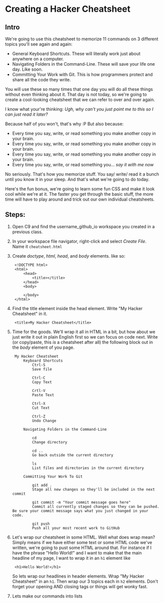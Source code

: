 # Creating a Hacker Cheatsheet

## Intro

We're going to use this cheatsheet to memorize 11 commands on 3 different topics you'll see again and again:
* General Keyboard Shortcuts. These will literally work just about anywhere on a computer.
* Navigating Folders in the Command-Line. These will save your life one day. Like soon.
* Committing Your Work with Git. This is how programmers protect and share all the code they write.

You will use these so many times that one day you will do all these things without even thinking about it. That day is not today, so we're going to create a cool-looking cheatsheet that we can refer to over and over again.

I know what your're thinking: *Ugh, why can't you just point me to this so I can just read it later?*

Because half of you won't, that's why :P But also because:  
* Every time you say, write, or read something you make another copy in your brain.
* Every time you say, write, or read something you make another copy in your brain.
* Every time you say, write, or read something you make another copy in your brain.
* Every time you say, write, or read something you... *say it with me now*

No seriously. That's how you memorize stuff. You say/ write/ read it a bunch until you know it in your sleep. And that's what we're going to do today.

Here's the fun bonus, we're going to learn some fun CSS and make it look cool while we're at it. The faster you get through the basic stuff, the more time will have to play around and trick out our own individual cheatsheets.

## Steps:

1. Open C9 and find the username_github_io workspace you created in a previous class.

1. In your workspace file navigator, right-click and select *Create File*. Name it <code>cheatsheet.html</code>

1. Create *doctype*, *html*, *head*, and *body* elements. like so:

        <!DOCTYPE html>
        <html>
            <head>
                <title></title>
            </head>
            <body>

            </body>
        </html>

1. Find the title element inside the head element. Write "My Hacker Cheatsheet" in it.

        <title>My Hacker Cheatsheet</title>

1. Time for the goods. We'll wrap it all in HTML in a bit, but how about we just write it out in plain English first so we can focus on code next. Write (or copy/paste, this *is* a cheatsheet after all) the following block out in the *body* element of you page.

        My Hacker Cheatsheet
            Keyboard Shortcuts
                Ctrl-S
                Save file

                Ctrl-C
                Copy Text

                Crtl-V
                Paste Text

                Ctrl-X
                Cut Text

                Ctrl-Z
                Undo Change

            Navigating Folders in the Command-Line

                cd
                Change directory

                cd ..
                Go back outside the current directory

                ls
                List files and directories in the current directory

            Committing Your Work To Git

                git add .
                Stage all new changes so they'll be included in the next commit

                git commit -m "Your commit message goes here"
                Commit all currently staged changes so they can be pushed. Be sure your commit message says what you just changed in your code.

                git push
                Push all your most recent work to GitHub

1. Let's wrap our cheatsheet in some HTML. Well what does wrap mean? Simply means if we have either some text or some HTML code we've written, we're going to pust some HTML around that. For instance if I have the phrase "Hello World!" and I want to make that the main headline of my page, I want to wrap it in an <code>h1</code> element like

        <h1>Hello World!</h1>

    So lets wrap our headlines in header elements. Wrap "My Hacker Cheatsheet" in an <code>h1</code>. Then wrap our 3 topics each in <code>h2</code> elements. Don't forget your opening AND closing tags or things will get wonky fast.

1. Lets make our commands into lists

